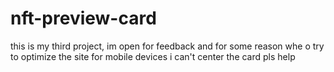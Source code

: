 # nft-preview-card
this is my third project, im open for feedback and for some reason whe o try to optimize the site for mobile devices i can't center the card pls help
